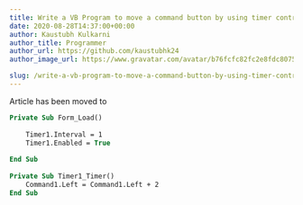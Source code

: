 ```yaml
---
title: Write a VB Program to move a command button by using timer control.
date: 2020-08-28T14:37:00+00:00
author: Kaustubh Kulkarni
author_title: Programmer
author_url: https://github.com/kaustubhk24
author_image_url: https://www.gravatar.com/avatar/b76fcfc82fc2e8fdc8075636f1735f61?s=200

slug: /write-a-vb-program-to-move-a-command-button-by-using-timer-control/
---
```

Article has been moved to

```vb title="file.vb"
Private Sub Form_Load()  
  
	Timer1.Interval = 1  
	Timer1.Enabled = True  
	  
End Sub  
  
Private Sub Timer1_Timer()  
	Command1.Left = Command1.Left + 2  
End Sub  
  
  
  
  
  
  
  

```
